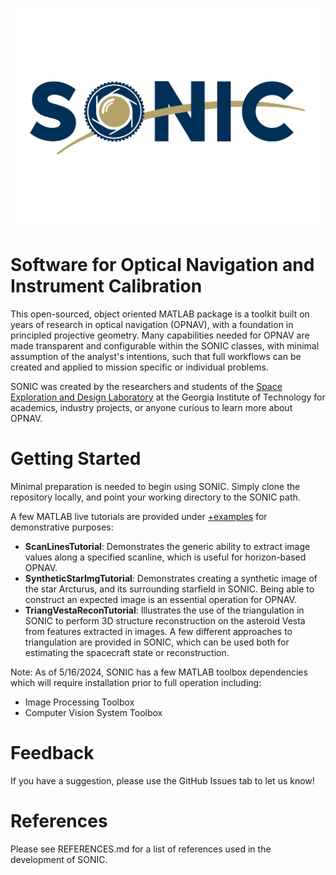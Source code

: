 ![SONIC](https://github.com/opnavlab/sonic/blob/main/logos/sonic_banner.png)
# **S**oftware for **O**ptical **N**avigation and **I**nstrument **C**alibration
This open-sourced, object oriented MATLAB package is a toolkit built on years of research in
optical navigation (OPNAV), with a foundation in principled projective geometry. Many 
capabilities needed for OPNAV are made transparent and configurable within the SONIC classes, 
with minimal assumption of the analyst's intentions, such that full workflows can be 
created and applied to mission specific or individual problems. 

SONIC was created by the researchers and students of the [Space Exploration and Design 
Laboratory](https://seal.ae.gatech.edu/) at the Georgia Institute of Technology for academics, 
industry projects, or anyone curious to learn more about OPNAV.

# Getting Started
Minimal preparation is needed to begin using SONIC. Simply clone the repository locally,
and point your working directory to the SONIC path. 

A few MATLAB live tutorials are provided under [+examples](https://github.com/opnavlab/sonic/tree/main/%2Bexamples)
for demonstrative purposes:
- **ScanLinesTutorial**: Demonstrates the generic ability to extract image values along a specified scanline, which is useful for horizon-based OPNAV.
- **SyntheticStarImgTutorial**: Demonstrates creating a synthetic image of the star Arcturus, and its surrounding starfield in SONIC. Being able to construct an expected image is an essential operation for OPNAV.
- **TriangVestaReconTutorial**: Illustrates the use of the triangulation in SONIC to perform 3D structure reconstruction on the asteroid Vesta from features extracted in images. A few different approaches to triangulation are provided in SONIC, which can be used both for estimating the spacecraft state or reconstruction.

Note: As of 5/16/2024, SONIC has a few MATLAB toolbox dependencies which will
require installation prior to full operation including:
- Image Processing Toolbox
- Computer Vision System Toolbox

# Feedback
If you have a suggestion, please use the GitHub Issues tab to let us know!

# References
Please see REFERENCES.md for a list of references used in the development of SONIC.
